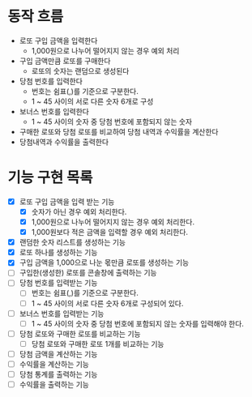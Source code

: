 # 동작 흐름

- 로또 구입 금액을 입력한다
    - 1,000원으로 나누어 떨어지지 않는 경우 예외 처리
- 구입 금액만큼 로또를 구매한다
    - 로또의 숫자는 랜덤으로 생성된다
- 당첨 번호를 입력한다
    - 번호는 쉼표(,)를 기준으로 구분한다.
    - 1 ~ 45 사이의 서로 다른 숫자 6개로 구성
- 보너스 번호를 입력한다
    - 1 ~ 45 사이의 숫자 중 당첨 번호에 포함되지 않는 숫자
- 구매한 로또와 당첨 로또를 비교하여 당첨 내역과 수익률을 계산한다
- 당첨내역과 수익률을 출력한다

# 기능 구현 목록

- [x] 로또 구입 금액을 입력 받는 기능
    - [x] 숫자가 아닌 경우 예외 처리한다.
    - [x] 1,000원으로 나누어 떨어지지 않는 경우 예외 처리한다.
    - [x] 1,000원보다 적은 금액을 입력할 경우 예외 처리한다.
- [x] 랜덤한 숫자 리스트를 생성하는 기능
- [x] 로또 하나를 생성하는 기능
- [x] 구입 금액을 1,000으로 나눈 몫만큼 로또를 생성하는 기능
- [ ] 구입한(생성한) 로또를 콘솔창에 출력하는 기능
- [ ] 당첨 번호를 입력받는 기능
    - [ ] 번호는 쉼표(,)를 기준으로 구분한다.
    - [ ] 1 ~ 45 사이의 서로 다른 숫자 6개로 구성되어 있다.
- [ ] 보너스 번호를 입력받는 기능
    - [ ] 1 ~ 45 사이의 숫자 중 당첨 번호에 포함되지 않는 숫자를 입력해야 한다.
- [ ] 당첨 로또와 구매한 로또를 비교하는 기능
    - [ ] 당첨 로또와 구매한 로또 1개를 비교하는 기능
- [ ] 당첨 금액을 계산하는 기능
- [ ] 수익률을 계산하는 기능
- [ ] 당첨 통계를 출력하는 기능
- [ ] 수익률을 출력하는 기능
